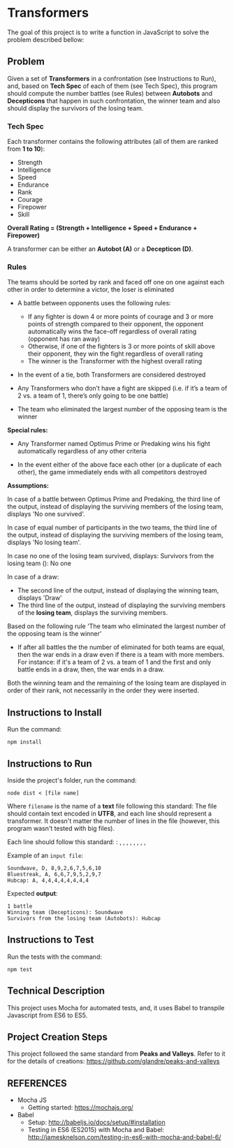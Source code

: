 # Transformers

The goal of this project is to write a function in JavaScript to solve the problem
described bellow:

## Problem

Given a set of **Transformers** in a confrontation (see Instructions to Run),
and, based on **Tech Spec** of each of them (see Tech Spec),
this program should compute the number battles (see Rules) between **Autobots**
and **Decepticons** that happen in such confrontation, the winner team and also
should display the survivors of the losing team.

### Tech Spec

Each transformer contains the following attributes
(all of them are ranked from **1 to 10**):

- Strength
- Intelligence
- Speed
- Endurance
- Rank
- Courage
- Firepower
- Skill

**Overall Rating = (Strength + Intelligence + Speed + Endurance + Firepower)**

A transformer can be either an **Autobot (A)** or a **Decepticon (D)**.

### Rules

The teams should be sorted by rank and faced off one on one against each other in order to determine a victor, the loser is eliminated

- A battle between opponents uses the following rules:
  - If any fighter is down 4 or more points of courage and 3 or more points of strength compared to their opponent, the opponent automatically wins the face-off regardless of overall rating (opponent has ran away)
  - Otherwise, if one of the fighters is 3 or more points of skill above their opponent, they win the fight regardless of overall rating
  - The winner is the Transformer with the highest overall rating

- In the event of a tie, both Transformers are considered destroyed

- Any Transformers who don’t have a fight are skipped (i.e. if it’s a team of 2 vs. a team of 1, there’s only going to be one battle)

- The team who eliminated the largest number of the opposing team is the winner

**Special rules:**

- Any Transformer named Optimus Prime or Predaking wins his fight automatically regardless of
any other criteria

- In the event either of the above face each other (or a duplicate of each other), the game
immediately ends with all competitors destroyed

**Assumptions:**

In case of a battle between Optimus Prime and Predaking, the third line of the output, instead of displaying the surviving members of the losing team, displays 'No one survived'.

In case of equal number of participants in the two teams, the third line of the output, instead of displaying the surviving members of the losing team, displays 'No losing team'.

In case no one of the losing team survived, displays:
  Survivors from the losing team (<Losing Team>): No one

In case of a draw:
  - The second line of the output, instead of displaying the winning team, displays 'Draw'
  - The third line of the output, instead of displaying the surviving members of the **losing team**, displays the surviving members.

Based on the following rule 'The team who eliminated the largest number of the opposing team is the winner'
  - If after all battles the the number of eliminated for both teams are equal, then the war ends in a draw even if there is a team with more members. For instance: if it's a team of 2 vs. a team of 1 and the first and only battle ends in a draw, then, the war ends in a draw.

Both the winning team and the remaining of the losing team are displayed in order of their rank, not necessarily in the order they were inserted.

## Instructions to Install

Run the command:
```
npm install
```

## Instructions to Run

Inside the project's folder, run the command:

```
node dist < [file name]
```

Where `filename` is the name of a **text** file following this standard:
The file should contain text encoded in **UTF8**, and each line should represent
a transformer. It doesn't matter the number of lines in the file (however,
this program wasn't tested with big files).

Each line should follow this standard:
<transformer name>: <Team Letter>, <strength>, <intelligence>, <speed>, <endurance>, <rank>, <courage>, <firepower>, <skill>

Example of an `input file`:
```
Soundwave, D, 8,9,2,6,7,5,6,10
Bluestreak, A, 6,6,7,9,5,2,9,7
Hubcap: A, 4,4,4,4,4,4,4,4
```

Expected **output**:
```
1 battle
Winning team (Decepticons): Soundwave
Survivors from the losing team (Autobots): Hubcap
```

## Instructions to Test

Run the tests with the command:
```
npm test
```

## Technical Description

This project uses Mocha for automated tests, and, it uses Babel to transpile Javascript from ES6 to ES5.

## Project Creation Steps

This project followed the same standard from **Peaks and Valleys**.
Refer to it for the details of creations: https://github.com/glandre/peaks-and-valleys

## REFERENCES

- Mocha JS
  - Getting started: https://mochajs.org/
- Babel
  - Setup: http://babeljs.io/docs/setup/#installation
  - Testing in ES6 (ES2015) with Mocha and Babel: http://jamesknelson.com/testing-in-es6-with-mocha-and-babel-6/
